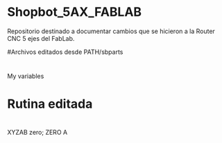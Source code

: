 # Shopbot_5AX_FABLAB

Repositorio destinado a documentar cambios que se hicieron a la Router CNC 5 ejes del FabLab.

#Archivos editados desde PATH/sbparts
#
My variables
# Rutina editada
#
XYZAB zero; ZERO A
